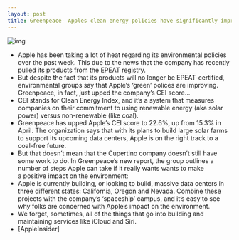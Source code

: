```yaml
---
layout: post
title: Greenpeace- Apples clean energy policies have significantly improved
---
```

![img](http://media.idownloadblog.com/wp-content/uploads/2012/07/greenpeace-120712.jpeg)
* Apple has been taking a lot of heat regarding its environmental policies over the past week. This due to the news that the company has recently pulled its products from the EPEAT registry.
* But despite the fact that its products will no longer be EPEAT-certified, environmental groups say that Apple’s ‘green’ polices are improving. Greenpeace, in fact, just upped the company’s CEI score…
* CEI stands for Clean Energy Index, and it’s a system that measures companies on their commitment to using renewable energy (aka solar power) versus non-renewable (like coal).
* Greenpeace has upped Apple’s CEI score to 22.6%, up from 15.3% in April. The organization says that with its plans to build large solar farms to support its upcoming data centers, Apple is on the right track to a coal-free future.
* But that doesn’t mean that the Cupertino company doesn’t still have some work to do. In Greenpeace’s new report, the group outlines a number of steps Apple can take if it really wants wants to make a positive impact on the environment:
* Apple is currently building, or looking to build, massive data centers in three different states: California, Oregon and Nevada. Combine these projects with the company’s ‘spaceship’ campus, and it’s easy to see why folks are concerned with Apple’s impact on the environment.
* We forget, sometimes, all of the things that go into building and maintaining services like iCloud and Siri.
* [AppleInsider]

